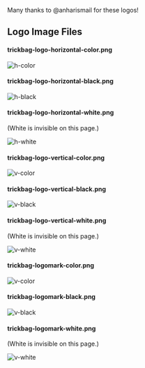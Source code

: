 Many thanks to @anharismail for these logos!

## Logo Image Files

#### trickbag-logo-horizontal-color.png
![h-color](trickbag-logo-horizontal-color.png)

#### trickbag-logo-horizontal-black.png
![h-black](trickbag-logo-horizontal-black.png)

#### trickbag-logo-horizontal-white.png

(White is invisible on this page.)

![h-white](trickbag-logo-horizontal-white.png)


#### trickbag-logo-vertical-color.png
![v-color](trickbag-logo-vertical-color.png)

#### trickbag-logo-vertical-black.png
![v-black](trickbag-logo-vertical-black.png)

#### trickbag-logo-vertical-white.png

(White is invisible on this page.)

![v-white](trickbag-logo-vertical-white.png)


#### trickbag-logomark-color.png
![v-color](trickbag-logomark-color.png)

#### trickbag-logomark-black.png
![v-black](trickbag-logomark-black.png)

#### trickbag-logomark-white.png

(White is invisible on this page.)

![v-white](trickbag-logomark-white.png)